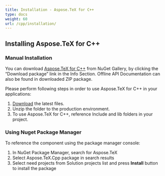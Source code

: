 ```yaml
---
title: Installation - Aspose.TeX for C++
type: docs
weight: 60
url: /cpp/installation/
---
```


## **Installing Aspose.TeX for C++**
### **Manual Installation**
You can download [Aspose.TeX for C++](https://www.nuget.org/packages/Aspose.TeX.Cpp) from NuGet Gallery, by clicking the “Download package” link in the Info Section. Offline API Documentation can also be found in downloaded ZIP package.

Please perform following steps in order to use Aspose.TeX for C++ in your applications:

1. [Download](https://www.nuget.org/packages/Aspose.TeX.Cpp) the latest files.
1. Unzip the folder to the production environment.
1. To use Aspose.TeX for C++, reference Include and lib folders in your project.

### **Using Nuget Package Manager**
To reference the component using the package manager console:

1. In NuGet Package Manager, search for Aspose.TeX
1. Select Aspose.TeX.Cpp package in search results
1. Select need projects from Solution projects list and press **Install** button to install the package

